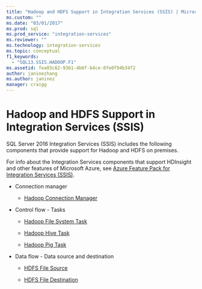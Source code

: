 ```yaml
---
title: "Hadoop and HDFS Support in Integration Services (SSIS) | Microsoft Docs"
ms.custom: ""
ms.date: "03/01/2017"
ms.prod: sql
ms.prod_service: "integration-services"
ms.reviewer: ""
ms.technology: integration-services
ms.topic: conceptual
f1_keywords: 
  - "SQL13.SSIS.HADOOP.F1"
ms.assetid: fea03c62-9361-4b6f-b4ce-8fe0f94b34f2
author: janinezhang
ms.author: janinez
manager: craigg
---
```

# Hadoop and HDFS Support in Integration Services (SSIS)
  SQL Server 2016 Integration Services (SSIS) includes the following components that provide support for Hadoop and HDFS on premises.  
  
 For info about the Integration  Services components that support HDInsight and other features of Microsoft Azure, see [Azure Feature Pack for Integration Services &#40;SSIS&#41;](../integration-services/azure-feature-pack-for-integration-services-ssis.md).  
  
-   Connection manager  
  
    -   [Hadoop Connection Manager](../integration-services/connection-manager/hadoop-connection-manager.md)  
  
-   Control flow - Tasks  
  
    -   [Hadoop File System Task](../integration-services/control-flow/hadoop-file-system-task.md)  
  
    -   [Hadoop Hive Task](../integration-services/control-flow/hadoop-hive-task.md)  
  
    -   [Hadoop Pig Task](../integration-services/control-flow/hadoop-pig-task.md)  
  
-   Data flow - Data source and destination  
  
    -   [HDFS File Source](../integration-services/data-flow/hdfs-file-source.md)  
  
    -   [HDFS File Destination](../integration-services/data-flow/hdfs-file-destination.md)  
  
  
